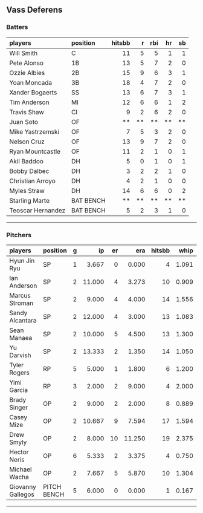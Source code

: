 ## Vass Deferens

### Batters

 
|players           |position  | hitsbb|  r| rbi| hr| sb| 
|:-----------------|:---------|------:|--:|---:|--:|--:| 
|Will Smith        |C         |     11|  5|   5|  1|  1| 
|Pete Alonso       |1B        |     13|  5|   7|  2|  0| 
|Ozzie Albies      |2B        |     15|  9|   6|  3|  1| 
|Yoan Moncada      |3B        |     18|  4|   7|  2|  0| 
|Xander Bogaerts   |SS        |     13|  6|   7|  3|  1| 
|Tim Anderson      |MI        |     12|  6|   6|  1|  2| 
|Travis Shaw       |CI        |      9|  2|   6|  2|  0| 
|Juan Soto         |OF        |     **| **|  **| **| **| 
|Mike Yastrzemski  |OF        |      7|  5|   3|  2|  0| 
|Nelson Cruz       |OF        |     13|  9|   7|  2|  0| 
|Ryan Mountcastle  |OF        |     11|  2|   1|  0|  1| 
|Akil Baddoo       |DH        |      5|  0|   1|  0|  1| 
|Bobby Dalbec      |DH        |      3|  2|   2|  1|  0| 
|Christian Arroyo  |DH        |      4|  2|   1|  0|  0| 
|Myles Straw       |DH        |     14|  6|   6|  0|  2| 
|Starling Marte    |BAT BENCH |     **| **|  **| **| **| 
|Teoscar Hernandez |BAT BENCH |      5|  2|   3|  1|  0| 


* * *

### Pitchers

 
|players           |position    |  g|     ip| er|    era| hitsbb|  whip| so|  w| sv| 
|:-----------------|:-----------|--:|------:|--:|------:|------:|-----:|--:|--:|--:| 
|Hyun Jin Ryu      |SP          |  1|  3.667|  0|  0.000|      4| 1.091|  5|  0|  0| 
|Ian Anderson      |SP          |  2| 11.000|  4|  3.273|     10| 0.909| 13|  1|  0| 
|Marcus Stroman    |SP          |  2|  9.000|  4|  4.000|     14| 1.556| 12|  0|  0| 
|Sandy Alcantara   |SP          |  2| 12.000|  4|  3.000|     13| 1.083|  8|  1|  0| 
|Sean Manaea       |SP          |  2| 10.000|  5|  4.500|     13| 1.300| 11|  1|  0| 
|Yu Darvish        |SP          |  2| 13.333|  2|  1.350|     14| 1.050| 21|  2|  0| 
|Tyler Rogers      |RP          |  5|  5.000|  1|  1.800|      6| 1.200|  1|  0|  1| 
|Yimi Garcia       |RP          |  3|  2.000|  2|  9.000|      4| 2.000|  0|  0|  0| 
|Brady Singer      |OP          |  2|  9.000|  2|  2.000|      8| 0.889|  9|  1|  0| 
|Casey Mize        |OP          |  2| 10.667|  9|  7.594|     17| 1.594|  7|  0|  0| 
|Drew Smyly        |OP          |  2|  8.000| 10| 11.250|     19| 2.375|  7|  0|  0| 
|Hector Neris      |OP          |  6|  5.333|  2|  3.375|      4| 0.750|  6|  0|  3| 
|Michael Wacha     |OP          |  2|  7.667|  5|  5.870|     10| 1.304|  5|  0|  0| 
|Giovanny Gallegos |PITCH BENCH |  5|  6.000|  0|  0.000|      1| 0.167|  7|  0|  1| 


* * *


